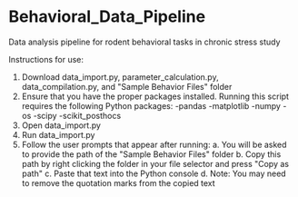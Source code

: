 # Behavioral_Data_Pipeline
Data analysis pipeline for rodent behavioral tasks in chronic stress study

Instructions for use:
1. Download data_import.py, parameter_calculation.py, data_compilation.py, and "Sample Behavior Files" folder
2. Ensure that you have the proper packages installed. Running this script requires the following Python packages:
  -pandas
  -matplotlib
  -numpy
  -os
  -scipy
  -scikit_posthocs
3. Open data_import.py
4. Run data_import.py
5. Follow the user prompts that appear after running:
  a. You will be asked to provide the path of the "Sample Behavior Files" folder
  b. Copy this path by right clicking the folder in your file selector and press "Copy as path"
  c. Paste that text into the Python console
  d. Note: You may need to remove the quotation marks from the copied text
